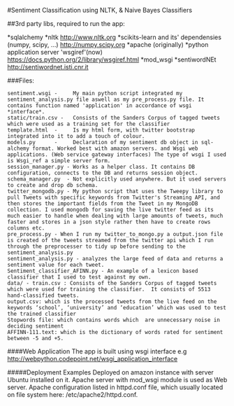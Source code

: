 #Sentiment Classification using NLTK, & Naive Bayes Classifiers

##3rd party libs, required to run the app:

*sqlalchemy
*nltk    http://www.nltk.org
*scikits-learn and its' dependensies (numpy, scipy, ...) http://numpy.scipy.org
*apache (originally)
*python application server 'wsgiref'(now)  https://docs.python.org/2/library/wsgiref.html
*mod_wsgi
*sentiwordNEt  http://sentiwordnet.isti.cnr.it


###Files:

```
sentiment.wsgi -	 My main python script integrated my sentiment_analysis.py file aswell as my pre_process.py file. It contains function named 'application' in accordance of wsgi *interface*.
static/train.csv -	 Consists of the Sanders Corpus of tagged tweets which were used as a training set for the classifier
template.html  - 	 Is my html form, with twitter bootstrap integrated into it to add a touch of colour. 
models.py      - 	 Declaration of my sentiment db object in sql-alchemy format. Worked best with amazon servers. and Wsgi web applications. (Web service gateway interfaces) The type of wsgi I used is Wsgi_ref a simple server form.
session_manager.py - Works as a helper class. It contains DB configuration, connects to the DB and returns session object.
schema_manager.py  - Not explicitly used anywhere. But it used servers to create and drop db schema.
twitter_mongodb.py - My python script that uses the Tweepy library to pull Tweets with specific keywords from Twitter's Streaming API, and then stores the important fields from the Tweet in my MongoDB collection. I used mongodb for saving the live twitter feed as its much easier to handle when dealing with large amounts of tweets, much faster and stores in a json style rather then have to create rows columns etc.
pre_process.py - When I run my twitter_to_mongo.py a output.json file is created of the tweets streamed from the twitter api which I run through the preprocesser to tidy up before sending to the sentiment_analysis.py
sentiment_analysis.py - analyzes the large feed of data and returns a sentiment value for each tweet.
Sentiment_classifier_AFINN.py - An example of a lexicon based classifier that I used to test against my own.
data/ - train.csv : Consists of the Sanders Corpus of tagged tweets which were used for training the classifier.  It consists of 5513 hand-classified tweets. 
output.csv: which is the processed tweets from the live feed on the keywords ‘school’, ‘university’ and ‘education’ which was used to test the trained classifier
Stopwords file: which contains words which  are unnecessary noise in deciding sentiment
AFFINN-111.text: which is the dictionary of words rated for sentiment between -5 and +5.
```

####Web Application
The app is built using wsgi interface
e.g http://webpython.codepoint.net/wsgi_application_interface

#####Deployment Examples
Deployed on amazon instance with server Ubuntu installed on it. 
Apache server with  mod_wsgi module is used as Web server.
Apache configuration listed in httpd.conf file, which usually located on file system here: /etc/apache2/httpd.conf.



